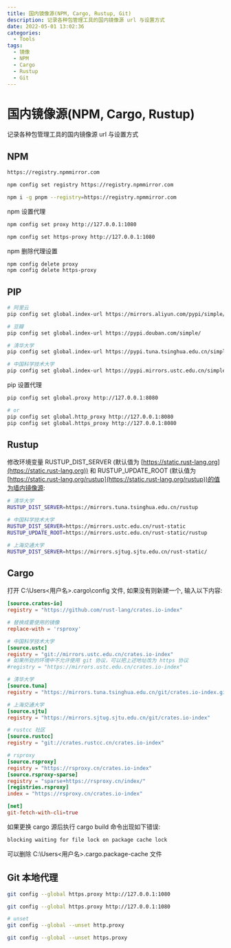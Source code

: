```yaml
---
title: 国内镜像源(NPM, Cargo, Rustup, Git)
description: 记录各种包管理工具的国内镜像源 url 与设置方式
date: 2022-05-01 13:02:36
categories:
  - Tools
tags:
  - 镜像
  - NPM
  - Cargo
  - Rustup
  - Git
---
```


# 国内镜像源(NPM, Cargo, Rustup)

记录各种包管理工具的国内镜像源 url 与设置方式

## NPM

```sh
https://registry.npmmirror.com
```

```sh
npm config set registry https://registry.npmmirror.com
```

```sh
npm i -g pnpm --registry=https://registry.npmmirror.com
```

npm 设置代理

```sh
npm config set proxy http://127.0.0.1:1080

npm config set https-proxy http://127.0.0.1:1080
```

npm 删除代理设置

```sh
npm config delete proxy
npm config delete https-proxy
```

## PIP

```sh
# 阿里云
pip config set global.index-url https://mirrors.aliyun.com/pypi/simple/

# 豆瓣
pip config set global.index-url https://pypi.douban.com/simple/

# 清华大学
pip config set global.index-url https://pypi.tuna.tsinghua.edu.cn/simple/

# 中国科学技术大学
pip config set global.index-url https://pypi.mirrors.ustc.edu.cn/simple/
```

pip 设置代理

```sh
pip config set global.proxy http://127.0.0.1:8080

# or
pip config set global.http_proxy http://127.0.0.1:8080
pip config set global.https_proxy http://127.0.0.1:8080
```

## Rustup

修改环境变量 RUSTUP_DIST_SERVER (默认值为 [https://static.rust-lang.org](https://static.rust-lang.org)) 和 RUSTUP_UPDATE_ROOT (默认值为 [https://static.rust-lang.org/rustup](https://static.rust-lang.org/rustup))的值为墙内镜像源:

```sh
# 清华大学
RUSTUP_DIST_SERVER=https://mirrors.tuna.tsinghua.edu.cn/rustup

# 中国科学技术大学
RUSTUP_DIST_SERVER=https://mirrors.ustc.edu.cn/rust-static
RUSTUP_UPDATE_ROOT=https://mirrors.ustc.edu.cn/rust-static/rustup

# 上海交通大学
RUSTUP_DIST_SERVER=https://mirrors.sjtug.sjtu.edu.cn/rust-static/
```

## Cargo

打开 C:\Users\<用户名>\.cargo\config 文件, 如果没有则新建一个, 输入以下内容:

```toml
[source.crates-io]
registry = "https://github.com/rust-lang/crates.io-index"

# 替换成要使用的镜像
replace-with = 'rsproxy'

# 中国科学技术大学
[source.ustc]
registry = "git://mirrors.ustc.edu.cn/crates.io-index"
# 如果所处的环境中不允许使用 git 协议，可以把上述地址改为 https 协议
#registry = "https://mirrors.ustc.edu.cn/crates.io-index"

# 清华大学
[source.tuna]
registry = "https://mirrors.tuna.tsinghua.edu.cn/git/crates.io-index.git"

# 上海交通大学
[source.sjtu]
registry = "https://mirrors.sjtug.sjtu.edu.cn/git/crates.io-index"

# rustcc 社区
[source.rustcc]
registry = "git://crates.rustcc.cn/crates.io-index"

# rsproxy
[source.rsproxy]
registry = "https://rsproxy.cn/crates.io-index"
[source.rsproxy-sparse]
registry = "sparse+https://rsproxy.cn/index/"
[registries.rsproxy]
index = "https://rsproxy.cn/crates.io-index"

[net]
git-fetch-with-cli=true
```

如果更换 cargo 源后执行 cargo build 命令出现如下错误:

```sh
blocking waiting for file lock on package cache lock
```

可以删除 C:\Users\<用户名>\.cargo\.package-cache 文件

## Git 本地代理

```sh
git config --global https.proxy http://127.0.0.1:1080

git config --global https.proxy http://127.0.0.1:1080

# unset
git config --global --unset http.proxy

git config --global --unset https.proxy
```
